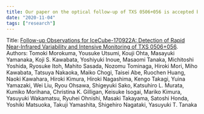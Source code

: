 ```yaml
---
title: Our paper on the optical follow-up of TXS 0506+056 is accepted by PASJ.
date: "2020-11-04"
tags: ["research"]
---
```

Title: [Follow-up Observations for IceCube-170922A: Detection of Rapid Near-Infrared Variability and Intensive Monitoring of TXS 0506+056](https://arxiv.org/abs/2011.04957).  
Authors: Tomoki Morokuma, Yousuke Utsumi, Kouji Ohta, Masayuki Yamanaka, Koji S. Kawabata, Yoshiyuki Inoue, Masaomi Tanaka, Michitoshi Yoshida, Ryosuke Itoh, Mahito Sasada, Nozomu Tominaga, Hiroki Mori, Miho Kawabata, Tatsuya Nakaoka, Maiko Chogi, Taisei Abe, Ruochen Huang, Naoki Kawahara, Hiroki Kimura, Hiroki Nagashima, Kengo Takagi, Yuina Yamazaki, Wei Liu, Ryou Ohsawa, Shigeyuki Sako, Katsuhiro L. Murata, Kumiko Morihana, Christina K. Gilligan, Keisuke Isogai, Mariko Kimura, Yasuyuki Wakamatsu, Ryuhei Ohnishi, Masaki Takayama, Satoshi Honda, Yoshiki Matsuoka, Takuji Yamashita, Shigehiro Nagataki, Yasuyuki T. Tanaka
